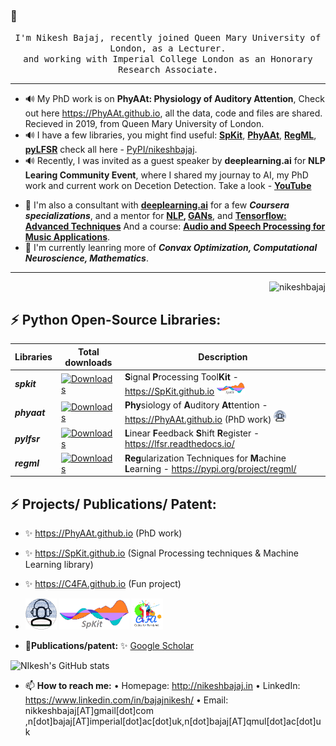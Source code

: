 ### 👋

<p align="center">
  <samp>I'm Nikesh Bajaj, recently joined Queen Mary University of London, as a Lecturer. </samp><br>
  <samp>and working with Imperial College London as an Honorary Research Associate.</samp>
</p>


__________

<!--
**Nikeshbajaj/nikeshbajaj** is a ✨ _special_ ✨ repository because its `README.md` (this file) appears on your GitHub profile.
-->
<!--
- 🔭 I'm currently working on Behavioral Analytics: **Deception Detection** in conversation at [**University of East London**](https://www.uel.ac.uk), as a postdoctoral research fellow.
-->
- 🔊 My PhD work is on **PhyAAt: Physiology of Auditory Attention**, Check out here https://PhyAAt.github.io, all the data, code and files are shared. Recieved in 2019, from Queen Mary University of London.
- 🔊 I have a few libraries, you might find useful: [**SpKit**](https://SpKit.github.io), [**PhyAAt**](https://PhyAAt.github.io), [**RegML**](https://pypi.org/project/regml/), [**pyLFSR**](https://pypi.org/project/pylfsr/) check all here - [PyPI/nikeshbajaj](https://pypi.org/user/nikeshbajaj/).
- 🔊 Recently, I was invited as a guest speaker by **deeplearning.ai** for **NLP Learing Community Event**, where I shared my journay to AI, my PhD work and current work on Decetion Detection. Take a look - [**YouTube**](https://www.youtube.com/watch?v=vMnBE9FF9vg)
<!--
- 🔊 I have **5+ years** of teaching experience, have been working on machine learning and signal processing for **10 years**.
-->
- 👯 I'm also a consultant with [**deeplearning.ai**](https://www.deeplearning.ai/) for a few ***Coursera specializations***, and a mentor for **[NLP](https://www.coursera.org/specializations/natural-language-processing), [GANs](https://www.coursera.org/specializations/generative-adversarial-networks-gans)**, and **[Tensorflow: Advanced Techniques](https://www.coursera.org/specializations/tensorflow-advanced-techniques)** And a course:  [**Audio and Speech Processing for Music Applications**](https://www.coursera.org/learn/audio-signal-processing).
- 🌱 I'm currently leanring more of ***Convax Optimization, Computational Neuroscience, Mathematics***. 
<!--
I'm always looking for someone to learn from/with these. (*Computational Neuroscience methods, Behaviour analysis, psychology* ~ all about Brain :) ) 
- 👯 I’m looking to collaborate on ..
- 💬 Ask me about ...https://github.com/PhyAAt/PhyAAt.github.io/blob/master/assets/logos/phyaat_logo%20-%20Copy.png
-->
-------
<p align="right"> <img src="https://komarev.com/ghpvc/?username=nikeshbajaj" alt="nikeshbajaj" /></p>

## ⚡ **Python Open-Source Libraries:**

| **Libraries**   | **Total downloads** |**Description** |
| -----------     | ----------- |----------- | 
| ***spkit***   | [![Downloads](https://pepy.tech/badge/spkit)](https://pepy.tech/project/spkit)   |   **S**ignal **P**rocessing Tool**Kit** - https://SpKit.github.io  [<img src="https://github.com/spkit/spkit.github.io/blob/master/assets/logo/logo.png?raw=true" height="20"/>](https://spkit.github.io)|
| ***phyaat***  | [![Downloads](https://pepy.tech/badge/phyaat)](https://pepy.tech/project/phyaat) | **Phy**siology of **A**uditory **At**tention - https://PhyAAt.github.io (PhD work) [<img src="https://github.com/PhyAAt/PhyAAt.github.io/blob/master/assets/logos/phyaat_logo%20-%20Copy.png?raw=true" height="20"/>](https://phyaat.github.io)|
| ***pylfsr***  | [![Downloads](https://pepy.tech/badge/pylfsr)](https://pepy.tech/project/pylfsr) |**L**inear **F**eedback **S**hift **R**egister - https://lfsr.readthedocs.io/ |
| ***regml***   | [![Downloads](https://pepy.tech/badge/regml)](https://pepy.tech/project/regml)   |**Reg**ularization Techniques for **M**achine **L**earning - https://pypi.org/project/regml/ |



## ⚡ **Projects/ Publications/ Patent:**
- ✨ https://PhyAAt.github.io (PhD work)
- ✨ https://SpKit.github.io  (Signal Processing techniques & Machine Learning library)
- ✨ https://C4FA.github.io (Fun project)
- [<img src="https://github.com/PhyAAt/PhyAAt.github.io/blob/master/assets/logos/phyaat_logo%20-%20Copy.png?raw=true" height="50"/>](https://phyaat.github.io)
[<img src="https://github.com/spkit/spkit.github.io/blob/master/assets/logo/logo.png?raw=true" height="50"/>](https://spkit.github.io)
[<img src="https://github.com/c4fa/c4fa.github.io/blob/master/_images/logo.png?raw=true" height="50"/>](https://C4FA.github.io)
    
- 🌱**Publications/patent:** ✨ [Google Scholar](https://scholar.google.co.in/citations?user=UEOU4boAAAAJ&hl=en)

![NIkesh's GitHub stats](https://github-readme-stats.vercel.app/api?username=nikeshbajaj&show_icons=true&hide=prs)

- 📫 **How to reach me:** &bull; Homepage: http://nikeshbajaj.in &bull; LinkedIn: https://www.linkedin.com/in/bajajnikesh/  &bull; Email: nikkeshbajaj[AT]gmail[dot]com ,n[dot]bajaj[AT]imperial[dot]ac[dot]uk,n[dot]bajaj[AT]qmul[dot]ac[dot]uk



